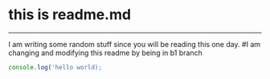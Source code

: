 # this is readme.md
<hr>

I am writing some random stuff since you will be reading this one day.
#I am changing and modifying this readme by being in b1 branch

```javascript
console.log('hello world);
```
